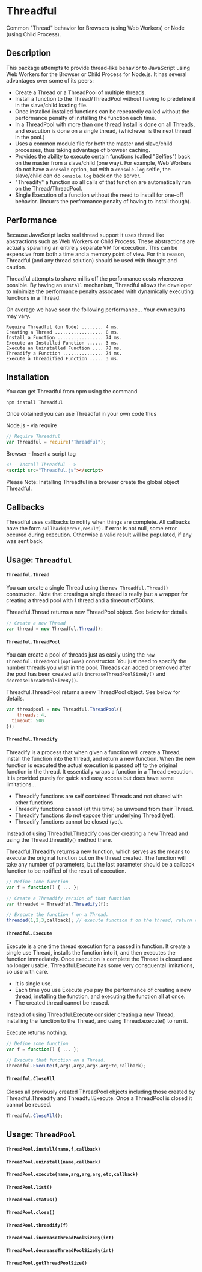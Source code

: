 Threadful
=========

Common "Thread" behavior for Browsers (using Web Workers) or Node (using Child Process).

Description
-----------

This package attempts to provide thread-like behavior to JavaScript using Web Workers for the Browser or Child Process for Node.js.  It has several advantages over some of its peers:
* Create a Thread or a ThreadPool of multiple threads.
* Install a function to the Thread/ThreadPool without having to predefine it in the slave/child loading file.
* Once installed installed functions can be repeatedly called without the performance penalty of installing the function each time.
* In a ThreadPool with more than one thread Install is done on all Threads, and execution is done on a single thread, (whichever is the next thread in the pool.)
* Uses a common module file for both the master and slave/child processes, thus taking advantage of browser caching.
* Provides the ability to execute certain functions (called "Selfies") back on the master from a slave/child (one way).  For example, Web Workers do not have a `console` option, but with a `console.log` selfie, the slave/child can do `console.log` back on the server.
* "Threadify" a function so all calls of that function are automatically run on the Thread/ThreadPool.
* Single Execution of a function without the need to install for one-off behavior.  (Incurrs the perfromance penalty of having to install though).

Performance
-----------

Because JavaScript lacks real thread support it uses thread like abstractions such as Web Workers or Child Process.  These abstractions are actually spawning an entirely separate VM for execution.  This can be expensive from both a time and a memory point of view.  For this reason, Threadful (and any thread solution) should be used with thought and caution.

Threadful attempts to shave millis off the performance costs whereever possible.  By having an `Install` mechanism, Threadful allows the developer to minimize the performance penalty assocated with dynamically executing functions in a Thread.

On average we have seen the following performance... Your own results may vary.

```
Require Threadful (on Node) ........ 4 ms.
Creating a Thread .................. 8 ms.
Install a Function ................. 74 ms.
Execute an Installed Function ...... 3 ms.
Execute an Uninstalled Function .... 78 ms.
Threadify a Function ............... 74 ms.
Execute a Threadified Function ..... 3 ms.
```

Installation
------------

You can get Threadful from npm using the command
```
npm install Threadful
```

Once obtained you can use Threadful in your own code thus

Node.js - via require
```javascript
// Require Threadful
var Threadful = require("Threadful");
```

Browser - Insert a script tag
```html
<!-- Install Threadful -->
<script src="Threadful.js"></script>
```

Please Note: Installing Threadful in a browser create the global object Threadful.

Callbacks
---------

Threadful uses callbacks to notify when things are complete.  All callbacks have the form `callback(error,result)`.  If error is not null, some error occured during execution.  Otherwise a valid result will be populated, if any was sent back.

Usage: `Threadful`
------------------

#### `Threadful.Thread`

You can create a single Thread using the `new Threadful.Thread()` constructor..  Note that creating a single thread is really jsut a wrapper for creating a thread pool with 1 thread and a timeout of500ms.

Threadful.Thread returns a new ThreadPool object.  See below for details.

```javascript
// Create a new Thread
var thread = new Threadful.Thread();
```

#### `Threadful.ThreadPool`

You can create a pool of threads just as easily using the `new Threadful.ThreadPool(options)` constructor.  You just need to specify the number threads you wish in the pool.  Threads can added or removed after the pool has been created with `increaseThreadPoolSizeBy()` and `decreaseThreadPoolSizeBy()`.  

Threadful.ThreadPool returns a new ThreadPool object.  See below for details.

```javascript
var threadpool = new Threadful.ThreadPool({
	threads: 4,
  timeout: 500
});
````

#### `Threadful.Threadify`

Threadify is a process that when given a function will create a Thread, install the function into the thread, and return a new function.  When the new function is executed the actual execution is passed off to the original function in the thread.  It essentially wraps a function in a Thread execution.  It is provided purely for quick and easy access but does have some limitations...

* Threadify functions are self contained Threads and not shared with other functions.
* Threadify functions cannot (at this time) be unwound from their Thread.
* Threadify functions do not expose thier underlying Thread (yet).
* Threadify functions cannot be closed (yet).

Instead of using Threadful.Threadify consider creating a new Thread and using the Thread.threadify() method there.

Threadful.Threadify returns a new function, which serves as the means to execute the original function but on the thread created.  The function will take any number of parameters, but the last parameter should be a callback function to be notified of the result of execution.

```javascript
// Define some function
var f = function() { ... };

// Create a Threadify version of that function
var threaded = Threadful.Threadify(f);

// Execute the function f on a Thread.
threaded(1,2,3,callback); // execute function f on the thread, return result in the callback.
```

#### `Threadful.Execute`

Execute is a one time thread execution for a passed in function.  It create a single use Thread, installs the function into it, and then executes the function immediately.  Once execution is complete the Thread is closed and no longer usable.  Threadful.Execute has some very consquental limitations, so use with care.

* It is single use.
* Each time you use Execute you pay the performance of creating a new thread, installing the function, and executing the function all at once.
* The created thread cannot be reused.

Instead of using Threadful.Execute consider creating a new Thread, installing the function to the Thread, and using Thread.execute() to run it.

Execute returns nothing.

```javascript
// Define some function
var f = function() { ... };

// Execute that function on a Thread.
Threadful.Execute(f,arg1,arg2,arg3,argEtc,callback);
```

#### `Threadful.CloseAll`

Closes all previously created ThreadPool objects including those created by Threadful.Threadify and Threadful.Execute.  Once a ThreadPool is closed it cannot be reused.

```javascript
Threadful.CloseAll();
```

Usage: `ThreadPool`
-----------------

#### `ThreadPool.install(name,f,callback)`

#### `ThreadPool.uninstall(name,callback)`

#### `ThreadPool.execute(name,arg,arg,arg,etc,callback)`

#### `ThreadPool.list()`

#### `ThreadPool.status()`

#### `ThreadPool.close()`

#### `ThreadPool.threadify(f)`

#### `ThreadPool.increaseThreadPoolSizeBy(int)`

#### `ThreadPool.decreaseThreadPoolSizeBy(int)`

#### `ThreadPool.getThreadPoolSize()`


